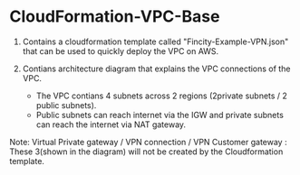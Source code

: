 # CloudFormation-VPC-Base

1. Contains a cloudformation template called "Fincity-Example-VPN.json" that can be used to quickly deploy the VPC on AWS.

2. Contians architecture diagram that explains the VPC connections of the VPC. 
    - The VPC contians 4 subnets across 2 regions (2private subnets / 2 public subnets). 
    - Public subnets can reach internet via the IGW and private subnets can reach the internet via NAT gateway.
    
Note: Virtual Private gateway / VPN connection / VPN Customer gateway : These 3(shown in the diagram) will not be created by the Cloudformation template.
